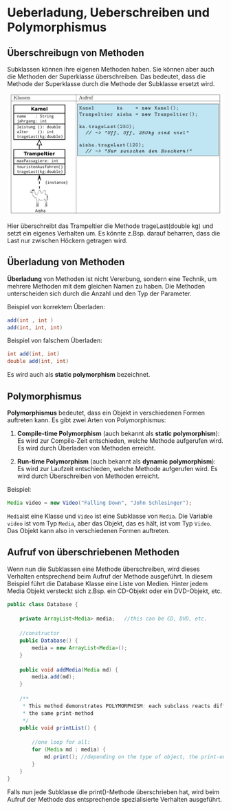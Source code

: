 # Ueberladung, Ueberschreiben und Polymorphismus

## Überschreibugn von Methoden

Subklassen können ihre eigenen Methoden haben. Sie können aber auch die Methoden der Superklasse überschreiben. Das bedeutet, dass die Methode der Superklasse durch die Methode der Subklasse ersetzt wird.

![alt text](../x_ressoucres/overridecamel.png)

Hier überschreibt das Trampeltier die Methode trageLast(double kg) und setzt ein eigenes Verhalten um. Es könnte z.Bsp. darauf beharren, dass die Last nur zwischen Höckern getragen wird.

## Überladung von Methoden

**Überladung** von Methoden ist nicht Vererbung, sondern eine Technik, um mehrere Methoden mit dem gleichen Namen zu haben. Die Methoden unterscheiden sich durch die Anzahl und den Typ der Parameter.

Beispiel von korrektem Überladen:

```java
add(int , int )
add(int, int, int)
```

Beispiel von falschem Überladen:

```java
int add(int, int)
double add(int, int)
```

Es wird auch als **static polymorphism** bezeichnet.

## Polymorphismus

**Polymorphismus** bedeutet, dass ein Objekt in verschiedenen Formen auftreten kann. Es gibt zwei Arten von Polymorphismus:

1. **Compile-time Polymorphism** (auch bekannt als **static polymorphism**): Es wird zur Compile-Zeit entschieden, welche Methode aufgerufen wird. Es wird durch Überladen von Methoden erreicht.

2. **Run-time Polymorphism** (auch bekannt als **dynamic polymorphism**): Es wird zur Laufzeit entschieden, welche Methode aufgerufen wird. Es wird durch Überschreiben von Methoden erreicht.

Beispiel:

```java
Media video = new Video("Falling Down", "John Schlesinger");
```

`Media`ist eine Klasse und `Video` ist eine Subklasse von `Media`. Die Variable `video` ist vom Typ `Media`, aber das Objekt, das es hält, ist vom Typ `Video`. Das Objekt kann also in verschiedenen Formen auftreten.

## Aufruf von überschriebenen Methoden

Wenn nun die Subklassen eine Methode überschreiben, wird dieses Verhalten entsprechend beim Aufruf der Methode ausgeführt.
In diesem Beispiel führt die Database Klasse eine Liste von Medien. Hinter jedem Media Objekt versteckt sich z.Bsp. ein CD-Objekt oder ein DVD-Objekt, etc.

```java
public class Database {

	private ArrayList<Media> media;   //this can be CD, DVD, etc.

	//constructor
	public Database() {
		media = new ArrayList<Media>();
	}

	public void addMedia(Media md) {
		media.add(md);
	}

	/**
	 * This method demonstrates POLYMORPHISM: each subclass reacts differently to
	 * the same print-method
	 */
	public void printList() {

		//one loop for all:
		for (Media md : media) {
			md.print(); //depending on the type of object, the print-out is different => example of POLYMORPHISM
		}
	}
}
```

Falls nun jede Subklasse die print()-Methode überschrieben hat, wird beim Aufruf der Methode das entsprechende spezialisierte Verhalten ausgeführt.
